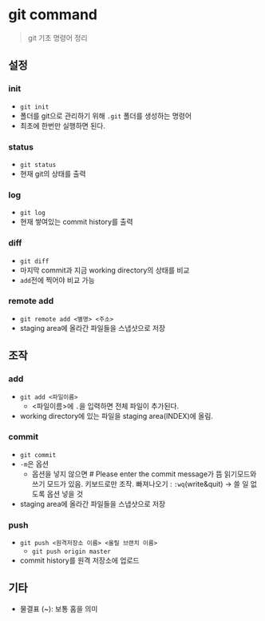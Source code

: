 # git command

> git 기초 명령어 정리



## 설정

### init

+ `git init`
+ 폴더를 git으로 관리하기 위해 `.git` 폴더를 생성하는 명령어
+ 최초에 한번만 실행하면 된다.

### status

- `git status`
- 현재 git의 상태를 출력

### log

- `git log`
- 현재 쌓여있는 commit history를 출력



### diff

+ `git diff`
+ 마지막 commit과 지금 working directory의 상태를 비교
+ `add`전에 찍어야 비교 가능



### remote add

- `git remote add <별명> <주소>`
- staging area에 올라간 파일들을 스냅샷으로 저장



## 조작

### add

- `git add <파일이름>`
  - <파일이름>에 `.`을 입력하면 전체 파일이 추가된다.
- working directory에 있는 파일을 staging area(INDEX)에 올림.



### commit

- `git commit` 
- `-m`은 옵션
  + 옵션을 넣지 않으면 # Please enter the commit message가 뜸
    읽기모드와 쓰기 모드가 있음. 키보드로만 조작. 빠져나오기 : `:wq`(write&quit)
    -> 쓸 일 없도록 옵션 넣을 것
- staging area에 올라간 파일들을 스냅샷으로 저장



### push

- `git push <원격저장소 이름> <올릴 브랜치 이름>`
  - `git push origin master`
- commit history를 원격 저장소에 업로드

## 기타



- 물결표 (~): 보통 홈을 의미